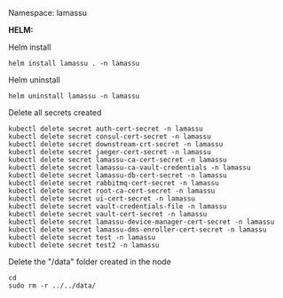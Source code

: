 Namespace: lamassu

**HELM:**


Helm install
```
helm install lamassu . -n lamassu

```
Helm uninstall
```
helm uninstall lamassu -n lamassu
```

Delete all secrets created
```
kubectl delete secret auth-cert-secret -n lamassu
kubectl delete secret consul-cert-secret -n lamassu
kubectl delete secret downstream-crt-secret -n lamassu
kubectl delete secret jaeger-cert-secret -n lamassu
kubectl delete secret lamassu-ca-cert-secret -n lamassu
kubectl delete secret lamassu-ca-vault-credentials -n lamassu
kubectl delete secret lamassu-db-cert-secret -n lamassu
kubectl delete secret rabbitmq-cert-secret -n lamassu
kubectl delete secret root-ca-cert-secret -n lamassu
kubectl delete secret ui-cert-secret -n lamassu
kubectl delete secret vault-credentials-file -n lamassu
kubectl delete secret vault-cert-secret -n lamassu
kubectl delete secret lamassu-device-manager-cert-secret -n lamassu
kubectl delete secret lamassu-dms-enroller-cert-secret -n lamassu
kubectl delete secret test -n lamassu
kubectl delete secret test2 -n lamassu
```

Delete the "/data" folder created in the node
```
cd
sudo rm -r ../../data/
```

